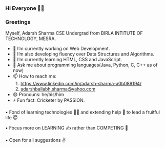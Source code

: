 ### Hi Everyone 👋🏻

### Greetings 


Myself, Adarsh Sharma CSE Undergrad from BIRLA INTITUTE OF TECHNOLOGY, MESRA.


- 🔭 I’m currently working on Web Development.
- 🔧 I’m also developing fluency over Data Structures and Algorithms.
- 🌱 I’m currently learning HTML, CSS and JavaScript.
- 💬 Ask me about programming languages(Java, Python, C, C++ as of now)
- 📫 How to reach me: 
     1. https://www.linkedin.com/in/adarsh-sharma-a0b089194/
     2. adarshballabh.sharma@yahoo.com 
- 😄 Pronouns: he/his/him
- ⚡ Fun fact: Cricketer by PASSION.

• Fond of learning technologies 👨‍🏫 and extending help 🤝 to lead a fruitful life 😇

• Focus more on LEARNING ✍️ rather than COMPETING 💪

• Open for all suggestions ✌️
